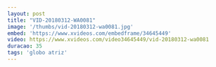 ```yaml
---
layout: post
title: "VID-20180312-WA0081"
image: '/thumbs/vid-20180312-wa0081.jpg'
embed: 'https://www.xvideos.com/embedframe/34645449'
video: https://www.xvideos.com/video34645449/vid-20180312-wa0081
duracao: 35
tags: 'globo atriz'
---
```


